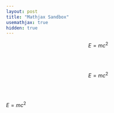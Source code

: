 ```yaml
---
layout: post
title: "Mathjax Sandbox"
usemathjax: true
hidden: true
---
```


$$E=mc^2$$

<br>
<br>

$$
E=mc^2
$$

<br>
<br>

$E=mc^2$